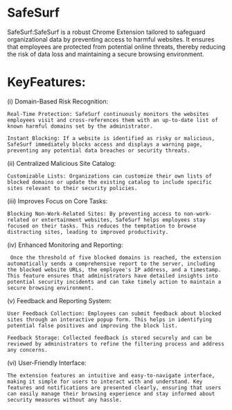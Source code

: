 # SafeSurf
SafeSurf:SafeSurf is a robust Chrome Extension tailored to safeguard organizational data by preventing access to harmful websites. It ensures that employees are protected from potential online threats, thereby reducing the risk of data loss and maintaining a secure browsing environment.


# KeyFeatures:

(i) Domain-Based Risk Recognition:

    Real-Time Protection: SafeSurf continuously monitors the websites employees visit and cross-references them with an up-to-date list of known harmful domains set by the administrator.

    Instant Blocking: If a website is identified as risky or malicious, SafeSurf immediately blocks access and displays a warning page, preventing any potential data breaches or security threats.

(ii) Centralized Malicious Site Catalog:

    Customizable Lists: Organizations can customize their own lists of blocked domains or update the existing catalog to include specific sites relevant to their security policies.

(iii) Improves Focus on Core Tasks:

    Blocking Non-Work-Related Sites: By preventing access to non-work-related or entertainment websites, SafeSurf helps employees stay focused on their tasks. This reduces the temptation to browse distracting sites, leading to improved productivity.

(iv) Enhanced Monitoring and Reporting:

     Once the threshold of five blocked domains is reached, the extension automatically sends a comprehensive report to the server, including the blocked website URLs, the employee's IP address, and a timestamp. This feature ensures that administrators have detailed insights into potential security incidents and can take timely action to maintain a secure browsing environment.

(v) Feedback and Reporting System:

    User Feedback Collection: Employees can submit feedback about blocked sites through an interactive popup form. This helps in identifying potential false positives and improving the block list.

    Feedback Storage: Collected feedback is stored securely and can be reviewed by administrators to refine the filtering process and address any concerns. 

(vi) User-Friendly Interface: 

    The extension features an intuitive and easy-to-navigate interface, making it simple for users to interact with and understand. Key features and notifications are presented clearly, ensuring that users can easily manage their browsing experience and stay informed about security measures without any hassle.
